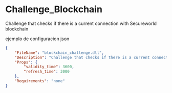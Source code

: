 # Challenge_Blockchain
Challenge that checks if there is a current connection with Secureworld blockchain

ejemplo de configuracion json
```json
{
	"FileName": "blockchain_challenge.dll",
	"Description": "Challenge that checks if there is a current connection with Secureworld blockchain",
	"Props": {
		"validity_time": 3600,
		"refresh_time": 3000
	},
	"Requirements": "none"
}
```
